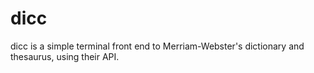 # dicc

dicc is a simple terminal front end to Merriam-Webster's dictionary and thesaurus, using their API.
